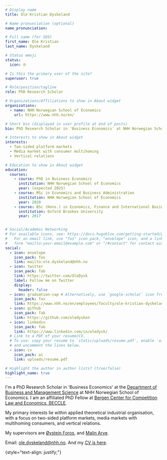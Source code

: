 ```yaml
---
# Display name
title: Ole Kristian Dyskeland

# Name pronunciation (optional)
name_pronunciation: 

# Full name (for SEO)
first_name: Ole Kristian
last_name: Dyskeland

# Status emoji
status:
  icon: 🤓

# Is this the primary user of the site?
superuser: true

# Role/position/tagline
role: PhD Research Scholar

# Organizations/Affiliations to show in About widget
organizations:
  - name: NHH Norwegian School of Economics
    url: https://www.nhh.no/en/

# Short bio (displayed in user profile at end of posts)
bio: PhD Research Scholar in 'Business Economics' at NHH Norwegian School of Economics. Research in applied economic theory for industrial organisation and media ecoomics.

# Interests to show in About widget
interests:
  - Two-sided platform markets
  - Media market with consumer multihoming
  - Vertical relations

# Education to show in About widget
education:
  courses:
    - course: PhD in Business Economics
      institution: NHH Norwegian School of Economics
      year: (expected 2025)
    - course: MSc in Economics and Business Administration
      institution: NHH Norwegian School of Economics
      year: 2020
    - course: BSc (Hons.) in Economics, Finance and International Business
      institution: Oxford Brookes University
      year: 2017


# Social/Academic Networking
# For available icons, see: https://docs.hugoblox.com/getting-started/page-builder/#icons
#   For an email link, use "fas" icon pack, "envelope" icon, and a link in the
#   form "mailto:your-email@example.com" or "/#contact" for contact widget.
social:
  - icon: envelope
    icon_pack: fas
    link: mailto:ole.dyskeland@nhh.no
  - icon: twitter
    icon_pack: fab
    link: https://twitter.com/OleDysk
    label: Follow me on Twitter
    display:
      header: false
  - icon: graduation-cap # Alternatively, use `google-scholar` icon from `ai` icon pack
    icon_pack: fas
    link: https://www.nhh.no/en/employees/faculty/ole-kristian-dyskeland/
  - icon: github
    icon_pack: fab
    link: https://github.com/oledysken
  - icon: linkedin
    icon_pack: fab
    link: https://www.linkedin.com/in/oledysk/
  # Link to a PDF of your resume/CV.
  # To use: copy your resume to `static/uploads/resume.pdf`, enable `ai` icons in `params.yaml`,
  # and uncomment the lines below.
  - icon: cv
    icon_pack: ai
    link: uploads/resume.pdf

# Highlight the author in author lists? (true/false)
highlight_name: true
---
```


I'm a PhD Research Scholar in 'Business Economics' at the [Department of Business and Management Science](https://www.nhh.no/en/departments/business-and-management-science/) at NHH Norwegian School of Economics. I am an affiliated PhD Fellow at [Bergen Center for Competition Law and Economics, BECCLE](https://beccle.no).

My primary interests lie within applied theoretical industrial organisation, with a focus on two-sided platform markets, media markets with multihoming consumers, and vertical relations. 

My supervisors are [Øystein Foros](https://www.nhh.no/en/employees/faculty/oystein-foros/), and [Malin Arve](https://sites.google.com/site/malinarve/).

 

Email: ole.dyskeland@nhh.no. And my [CV is here](/uploads/resume.pdf).

{style="text-align: justify;"}
